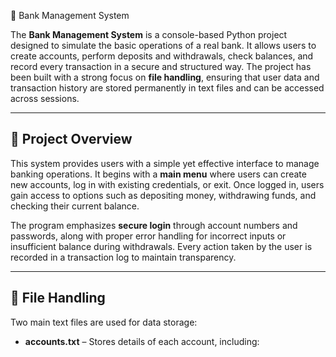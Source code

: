 🏦 Bank Management System  

The **Bank Management System** is a console-based Python project designed to simulate the basic operations of a real bank. It allows users to create accounts, perform deposits and withdrawals, check balances, and record every transaction in a secure and structured way. The project has been built with a strong focus on **file handling**, ensuring that user data and transaction history are stored permanently in text files and can be accessed across sessions.  

---

## 📌 Project Overview  

This system provides users with a simple yet effective interface to manage banking operations. It begins with a **main menu** where users can create new accounts, log in with existing credentials, or exit. Once logged in, users gain access to options such as depositing money, withdrawing funds, and checking their current balance.  

The program emphasizes **secure login** through account numbers and passwords, along with proper error handling for incorrect inputs or insufficient balance during withdrawals. Every action taken by the user is recorded in a transaction log to maintain transparency.  

---

## 📂 File Handling  

Two main text files are used for data storage:  

- **accounts.txt** – Stores details of each account, including:

